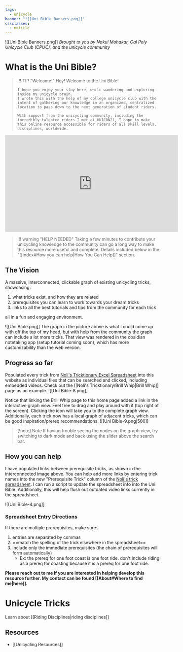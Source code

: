 ```yaml
---
tags:
  - unicycle
banner: "![[Uni Bible Banners.png]]"
cssclasses:
  - notitle
---
```

![[Uni Bible Banners.png]]
*Brought to you by Nakul Mohakar, Cal Poly Unicycle Club (CPUC), and the unicycle community*

# What is the Uni Bible?

> !!! TIP "Welcome!"
>     Hey! Welcome to the Uni Bible! 
>     
>     I hope you enjoy your stay here, while wandering and exploring inside my unicycle brain. 
>     I wrote this with the help of my college unicycle club with the intent of gathering our knowledge in an organized, centralized location to pass down to the next generation of student riders. 
>     
>     With support from the unicycling community, including the incredibly talented riders I met at UNICON21, I hope to make this online resource accessible for riders of all skill levels, disciplines, worldwide.

<iframe width="560" height="315" src="https://www.youtube.com/embed/YroRfDt-DhY?si=pFqWgj5H9eelKAub" title="YouTube video player" frameborder="0" allow="accelerometer; autoplay; clipboard-write; encrypted-media; gyroscope; picture-in-picture; web-share" referrerpolicy="strict-origin-when-cross-origin" allowfullscreen></iframe>

> !!! warning "HELP NEEDED"
>     Taking a few minutes to contribute your unicycling knowledge to the community can go a long way to make this resource more useful and complete. Details included below in the "[[index#How you can help|How You Can Help]]" section. 

## The Vision

A massive, interconnected, clickable graph of existing unicycling tricks, showcasing:
1. what tricks exist, and how they are related
2. prerequisites you can learn to work towards your dream tricks
3. links to all the best tutorials and tips from the community for each trick

all in a fun and engaging environment.

![[Uni Bible.png]]
The graph in the picture above is what I could come up with off the top of my head, but with help from the community the graph can include a lot more tricks. That view was rendered in the obsidian notetaking app (setup tutorial coming soon), which has more customizability than the web version.

## Progress so far

Populated every trick from [Noli's Tricktionary Excel Spreadsheet](https://docs.google.com/spreadsheets/d/1MkBw37AB-pdIh4j6a76rBraM02kYZacu4rtGyOrLdh8/edit?gid=0#gid=0) into this website as individual files that can be searched and clicked, including embedded videos. Check out the [[Noli's Tricktionary/Brill Whip|Brill Whip]] page as an example. 
![[Uni Bible-8.png]]

Notice that linking the Brill Whip page to this home page added a link in the interactive graph view. Feel free to drag and play around with it (top right of the screen). Clicking the icon will take you to the complete graph view. Additionally, each trick now has a local graph of adjacent tricks, which can be good inspiration/prereq recommendations.
![[Uni Bible-9.png|500]]

> [!note] Note
> If having trouble seeing the nodes on the graph view, try switching to dark mode and back using the slider above the search bar.

## How you can help

I have populated links between prerequisite tricks, as shown in the interconnected image above. You can help add more links by entering trick names into the new "Prerequisite Trick" column of the [Noli's trick spreadsheet](https://docs.google.com/spreadsheets/d/1MkBw37AB-pdIh4j6a76rBraM02kYZacu4rtGyOrLdh8/edit?gid=0#gid=0). I can run a script to update the spreadsheet info into the Uni Bible. Additionally, this will help flush out outdated video links currently in the spreadsheet.

![[Uni Bible-4.png]]

### Spreadsheet Entry Directions
If there are multiple prerequisites, make sure:
1. entries are separated by commas
2. ==match the spelling of the trick elsewhere in the spreadsheet==
3. include only the immediate prerequisites (the chain of prerequisites will form automatically)
	- Ex: the prereq for one foot coast is one foot ride. don't include riding as a prereq for coasting because it is a prereq for one foot ride.

**Please reach out to me if you are interested in helping develop this resource further. My contact can be found [[About#Where to find me|here]].**

# Unicycle Tricks
Learn about [[Riding Disciplines|riding disciplines]]

## Resources
- [[Unicycling Resources]]

